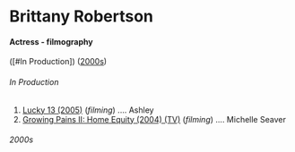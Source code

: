 # Brittany Robertson

#### Actress - filmography
([#In Production]) ([2000s]())

###### In Production
1. [Lucky 13 (2005)](https://www.imdb.com/title/tt0415949/) (*filming*) .... Ashley
1. [Growing Pains II: Home Equity (2004) (TV)](https://www.imdb.com/title/tt0403087/) (*filming*) .... Michelle Seaver

###### 2000s
